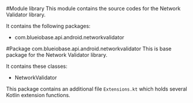 #Module library
This module contains the source codes for the Network Validator library.

It contains the following packages:
- com.blueiobase.api.android.networkvalidator

#Package com.blueiobase.api.android.networkvalidator
This is base package for the Network Validator library.

It contains these classes:
- NetworkValidator

This package contains an additional file `Extensions.kt` which holds several Kotlin extension functions.